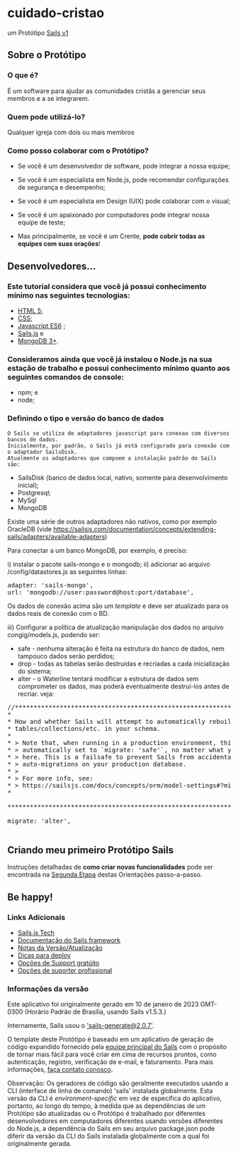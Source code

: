 # cuidado-cristao

um Protótipo [Sails v1](https://sailsjs.com)

## Sobre o Protótipo

### O que é?

É um software para ajudar as comunidades cristãs a gerenciar seus membros e a se integrarem.

### Quem pode utilizá-lo?

Qualquer igreja com dois ou mais membros

### Como posso colaborar com o Protótipo?

* Se você é um desenvolvedor de software, pode integrar a nossa equipe;
* Se você é um especialista em Node.js, pode recomendar configurações de segurança e desempenho;
* Se você é um especialista em Design (UIX) pode colaborar com o visual;
* Se você é um apaixonado por computadores pode integrar nossa equipe de teste;

* Mas principalmente, se você é um Crente, **pode cobrir todas as equipes com suas orações**!

## Desenvolvedores...

### Este tutorial considera que você já possui conhecimento mínimo nas seguintes tecnologias:

* [HTML 5](https://www.w3schools.com/html/);
* [CSS](https://www.w3schools.com/html/css/);
* [Javascript ES6](https://www.w3schools.com/js/) ;
* [Sails.js](https://sailsjs.com) e
* [MongoDB 3+](https://www.w3schools.com/mongodb/).

### Consideramos ainda que você já instalou o Node.js na sua estação de trabalho e possui conhecimento mínimo quanto aos seguintes comandos de console:

* npm; e
* node;

### Definindo o tipo e versão do banco de dados

    O Sails se utiliza de adaptadores javascript para conexao com diversos bancos de dados.
    Inicialmente, por padrão, o Sails já está configurado para conexão com o adaptador SailsDisk.
    Atualmente os adaptadores que compoem a instalação padrão do Sails são:

* SailsDisk (banco de dados local, nativo, somente para desenvolvimento inicial);
* Postgresql;
* MySql
* MongoDB

Existe uma série de outros adaptadores não nativos, como por exemplo OracleDB
(vide https://sailsjs.com/documentation/concepts/extending-sails/adapters/available-adapters)

Para conectar a um banco MongoDB, por exemplo, é preciso:

i) instalar o pacote sails-mongo e o mongodb;
ii) adicionar ao arquivo /config/datastores.js as seguintes linhas:

<pre>
adapter: 'sails-mongo',
url: 'mongodb://user:password@host:port/database',
</pre>

Os dados de conexão acima são um _template_ e deve ser atualizado para os dados reais de conexão com o BD.

iii) Configurar a política de atualização manipulação dos dados no arquivo congig/models.js, podendo ser:

* safe - nenhuma alteração é feita na estrutura do banco de dados, nem tampouco dados serão perdidos;
* drop - todas as tabelas serão destruidas e recriadas a cada inicialização do sistema;
* alter - o Waterline tentará modificar a estrutura de dados sem comprometer os dados, mas poderá eventualmente
  destruí-los antes de recriar.
  veja:

<pre>
//***************************************************************************
*                                                                          *
* How and whether Sails will attempt to automatically rebuild the          *
* tables/collections/etc. in your schema.                                  *
*                                                                          *
* > Note that, when running in a production environment, this will be      *
* > automatically set to `migrate: 'safe'`, no matter what you configure   *
* > here. This is a failsafe to prevent Sails from accidentally running    *
* > auto-migrations on your production database.                           *
* >                                                                        *
* > For more info, see:                                                    *
* > https://sailsjs.com/docs/concepts/orm/model-settings#?migrate          *
*                                                                          *

***************************************************************************/

migrate: 'alter',

</pre>

## Criando meu primeiro Protótipo Sails

Instruções detalhadas de **como criar novas funcionalidades** pode ser encontrada na
[Segunda Etapa](https://www.sailsjs.tec.br/ext/passo-a-passo-faq.html) destas Orientações
passo-a-passo.

## Be happy!

### Links Adicionais

+ [Sails.js Tech](https://www.sailsjs.tec.br)
+ [Documentação do Sails framework](https://sailsjs.com/get-starte*)
+ [Notas da Versão/Atualização](https://sailsjs.com/documentation/upgrading)
+ [Dicas para deploy](https://sailsjs.com/documentation/concepts/deployment)
+ [Opções de Support gratúito](https://sailsjs.com/support)
+ [Opções de suporter profissional](https://sailsjs.com/enterprise)

### Informações da versão

Este aplicativo foi originalmente gerado em 10 de janeiro de 2023 GMT-0300 (Horário Padrão de Brasília, usando Sails v1.5.3.)

Internamente, Sails usou  o ['sails-generate@2.0.7'](https://github.com/balderdashy/sails-generate/tree/v2.0.7/lib/core-generators/new).

O template deste Protótipo é baseado em um aplicativo de geração de código expandido fornecido pela [equipe principal do Sails](https://sailsjs.com/about) com o propósito de tornar mais fácil para você criar em cima de recursos prontos, como autenticação, registro, verificação de e-mail, e faturamento. Para mais informações, [faça contato conosco](https://sailsjs.com/support).


Observação: Os geradores de código são geralmente executados usando a CLI (interface de linha de comando) 'sails' instalada globalmente.  Esta versão da CLI é _environment-specific_ em vez de específica do aplicativo, portanto, ao longo do tempo, à medida que as dependências de um Protótipo são atualizadas ou o Protótipo é trabalhado por diferentes desenvolvedores em computadores diferentes usando versões diferentes do Node.js, a dependência do Sails em seu arquivo package.json pode diferir da versão da CLI do Sails instalada globalmente com a qual foi originalmente gerada.
